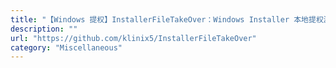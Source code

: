```yaml
---
title: "【Windows 提权】InstallerFileTakeOver：Windows Installer 本地提权漏洞PoC"
description: ""
url: "https://github.com/klinix5/InstallerFileTakeOver"
category: "Miscellaneous"
---
```

